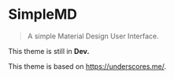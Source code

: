 # SimpleMD

> A simple Material Design User Interface.

This theme is still in **Dev.**

This theme is based on <https://underscores.me/>.
